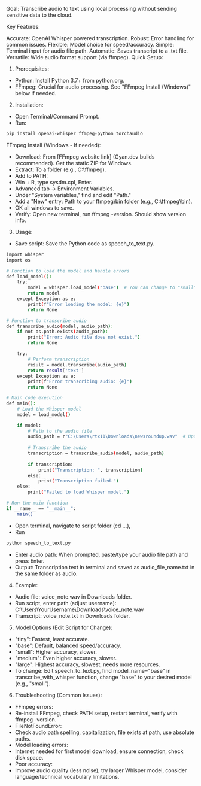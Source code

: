 Goal: Transcribe audio to text using local processing without sending sensitive data to the cloud.

Key Features:

Accurate: OpenAI Whisper powered transcription.
Robust: Error handling for common issues.
Flexible: Model choice for speed/accuracy.
Simple: Terminal input for audio file path.
Automatic: Saves transcript to a .txt file.
Versatile: Wide audio format support (via ffmpeg).
Quick Setup:

1. Prerequisites:
* Python: Install Python 3.7+ from python.org.
* FFmpeg:  Crucial for audio processing. See "FFmpeg Install (Windows)" below if needed.

2. Installation:
* Open Terminal/Command Prompt.
* Run:
```bash
pip install openai-whisper ffmpeg-python torchaudio
```
FFmpeg Install (Windows - If needed):
* Download: From [FFmpeg website link] (Gyan.dev builds recommended). Get the static ZIP for Windows.
* Extract: To a folder (e.g., C:\ffmpeg).
* Add to PATH:
* Win + R, type sysdm.cpl, Enter.
* Advanced tab -> Environment Variables.
* Under "System variables," find and edit "Path."
* Add a "New" entry:  Path to your ffmpeg\bin folder (e.g., C:\ffmpeg\bin).
* OK all windows to save.
* Verify: Open new terminal, run ffmpeg -version. Should show version info.

3. Usage:
* Save script: Save the Python code as speech_to_text.py.
```bash
import whisper
import os

# Function to load the model and handle errors
def load_model():
    try:
        model = whisper.load_model("base")  # You can change to "small", "medium", or "large"
        return model
    except Exception as e:
        print(f"Error loading the model: {e}")
        return None

# Function to transcribe audio
def transcribe_audio(model, audio_path):
    if not os.path.exists(audio_path):
        print("Error: Audio file does not exist.")
        return None

    try:
        # Perform transcription
        result = model.transcribe(audio_path)
        return result['text']
    except Exception as e:
        print(f"Error transcribing audio: {e}")
        return None

# Main code execution
def main():
    # Load the Whisper model
    model = load_model()

    if model:
        # Path to the audio file
        audio_path = r"C:\Users\rtx11\Downloads\newsroundup.wav"  # Update with your actual audio file path
        
        # Transcribe the audio
        transcription = transcribe_audio(model, audio_path)
        
        if transcription:
            print("Transcription: ", transcription)
        else:
            print("Transcription failed.")
    else:
        print("Failed to load Whisper model.")

# Run the main function
if __name__ == "__main__":
    main()
```
* Open terminal, navigate to script folder (cd ...),
* Run
```bash
python speech_to_text.py
```
* Enter audio path: When prompted, paste/type your audio file path and press Enter.
* Output: Transcription text in terminal and saved as audio_file_name.txt in the same folder as audio.

4. Example:
* Audio file: voice_note.wav in Downloads folder.
* Run script, enter path (adjust username): C:\Users\YourUsername\Downloads\voice_note.wav
* Transcript: voice_note.txt in Downloads folder.

5. Model Options (Edit Script for Change):
* "tiny": Fastest, least accurate.
* "base": Default, balanced speed/accuracy.
* "small": Higher accuracy, slower.
* "medium": Even higher accuracy, slower.
* "large": Highest accuracy, slowest, needs more resources.
* To change: Edit speech_to_text.py, find model_name="base" in transcribe_with_whisper function, change "base" to your desired model (e.g., "small").

6. Troubleshooting (Common Issues):
* FFmpeg errors:
* Re-install FFmpeg, check PATH setup, restart terminal, verify with ffmpeg -version.
* FileNotFoundError:
* Check audio path spelling, capitalization, file exists at path, use absolute paths.
* Model loading errors:
* Internet needed for first model download, ensure connection, check disk space.
* Poor accuracy:
* Improve audio quality (less noise), try larger Whisper model, consider language/technical vocabulary limitations.
